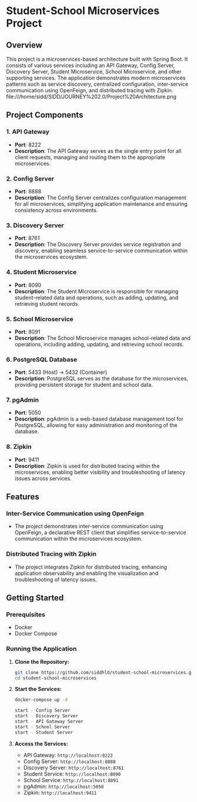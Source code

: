 # Student-School Microservices Project

## Overview

This project is a microservices-based architecture built with Spring Boot. It consists of various services including an API Gateway, Config Server, Discovery Server, Student Microservice, School Microservice, and other supporting services. The application demonstrates modern microservices patterns such as service discovery, centralized configuration, inter-service communication using OpenFeign, and distributed tracing with Zipkin.
file:///home/sidd/SIDD/JOURNEY%202.0/Project%20Architecture.png

## Project Components

### 1. API Gateway
- **Port**: 8222
- **Description**: The API Gateway serves as the single entry point for all client requests, managing and routing them to the appropriate microservices.

### 2. Config Server
- **Port**: 8888
- **Description**: The Config Server centralizes configuration management for all microservices, simplifying application maintenance and ensuring consistency across environments.

### 3. Discovery Server
- **Port**: 8761
- **Description**: The Discovery Server provides service registration and discovery, enabling seamless service-to-service communication within the microservices ecosystem.

### 4. Student Microservice
- **Port**: 8090
- **Description**: The Student Microservice is responsible for managing student-related data and operations, such as adding, updating, and retrieving student records.

### 5. School Microservice
- **Port**: 8091
- **Description**: The School Microservice manages school-related data and operations, including adding, updating, and retrieving school records.

### 6. PostgreSQL Database
- **Port**: 5433 (Host) -> 5432 (Container)
- **Description**: PostgreSQL serves as the database for the microservices, providing persistent storage for student and school data.

### 7. pgAdmin
- **Port**: 5050
- **Description**: pgAdmin is a web-based database management tool for PostgreSQL, allowing for easy administration and monitoring of the database.

### 8. Zipkin
- **Port**: 9411
- **Description**: Zipkin is used for distributed tracing within the microservices, enabling better visibility and troubleshooting of latency issues across services.

## Features

### Inter-Service Communication using OpenFeign
- The project demonstrates inter-service communication using OpenFeign, a declarative REST client that simplifies service-to-service communication within the microservices ecosystem.

### Distributed Tracing with Zipkin
- The project integrates Zipkin for distributed tracing, enhancing application observability and enabling the visualization and troubleshooting of latency issues.

## Getting Started

### Prerequisites
- Docker
- Docker Compose

### Running the Application

1. **Clone the Repository:**
   ```bash
   git clone https://github.com/siddhld/student-school-microservices.git
   cd student-school-microservices
   ```

2. **Start the Services:**
   ```bash
   docker-compose up -d

   start - Config Server
   start - Discovery Server
   start - API Gateway Server
   start - School Server
   start - Student Server
   ```

3. **Access the Services:**
   - API Gateway: `http://localhost:8222`
   - Config Server: `http://localhost:8888`
   - Discovery Server: `http://localhost:8761`
   - Student Service: `http://localhost:8090`
   - School Service: `http://localhost:8091`
   - pgAdmin: `http://localhost:5050`
   - Zipkin: `http://localhost:9411`
